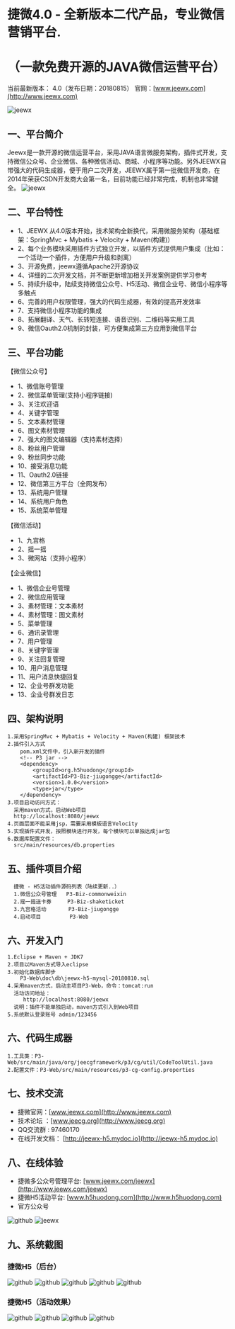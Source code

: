 捷微4.0 - 全新版本二代产品，专业微信营销平台.
===============
  （一款免费开源的JAVA微信运营平台）
===============
当前最新版本： 4.0（发布日期：20180815）
官网：[www.jeewx.com](http://www.jeewx.com) 

![jeewx](https://static.oschina.net/uploads/img/201807/26192621_ou91.png "jeewx")
<br>

一、平台简介
-----------------------------------
Jeewx是一款开源的微信运营平台，采用JAVA语言微服务架构，插件式开发，支持微信公众号、企业微信、各种微信活动、商城、小程序等功能。另外JEEWX自带强大的代码生成器，便于用户二次开发，JEEWX属于第一批微信开发商，在2014年荣获CSDN开发商大会第一名，目前功能已经非常完成，机制也非常健全。
![jeewx](https://static.oschina.net/uploads/img/201807/26193036_XzZ1.png "jeewx")

二、平台特性
-----------------------------------
* 	1、JEEWX 从4.0版本开始，技术架构全新换代，采用微服务架构（基础框架：SpringMvc + Mybatis + Velocity + Maven(构建)）
*   2、每个业务模块采用插件方式独立开发，以插件方式提供用户集成（比如：一个活动一个插件，方便用户升级和剥离）
*   3、开源免费，jeewx遵循Apache2开源协议
*   4、详细的二次开发文档，并不断更新增加相关开发案例提供学习参考
*   5、持续升级中，陆续支持微信公众号、H5活动、微信企业号、微信小程序等多触点
*   6、完善的用户权限管理，强大的代码生成器，有效的提高开发效率
*   7、支持微信小程序功能的集成
*   8、拓展翻译、天气、长转短连接、语音识别、二维码等实用工具
*   9、微信Oauth2.0机制的封装，可方便集成第三方应用到微信平台


三、平台功能
-----------------------------------

【微信公众号】
*   1、微信账号管理
*   2、微信菜单管理(支持小程序链接)
*   3、关注欢迎语
*   4、关键字管理
*   5、文本素材管理
*   6、图文素材管理
*   7、强大的图文编辑器（支持素材选择）
*   8、粉丝用户管理
*   9、粉丝同步功能
*   10、接受消息功能
*   11、Oauth2.0链接
*   12、微信第三方平台（全网发布）
*   13、系统用户管理
*   14、系统用户角色
*   15、系统菜单管理

【微信活动】
*   1、九宫格
*   2、摇一摇
*   3、微网站（支持小程序）

【企业微信】
*   1、微信企业号管理
*   2、微信应用管理
*   3、素材管理：文本素材
*   4、素材管理：图文素材
*   5、菜单管理
*   6、通讯录管理
*   7、用户管理
*   8、关键字管理
*   9、关注回复管理
*   10、用户消息管理
*   11、用户消息快捷回复
*   12、企业号群发功能
*   13、企业号群发日志


四、架构说明
-----------------------------------
    1.采用SpringMvc + Mybatis + Velocity + Maven(构建) 框架技术
    2.插件引入方式
        pom.xml文件中，引入新开发的插件
        <!-- P3 jar -->
 	    <dependency>
			<groupId>org.h5huodong</groupId>
			<artifactId>P3-Biz-jiugongge</artifactId>
			<version>1.0.0</version>
			<type>jar</type>
		</dependency>
	3.项目启动访问方式：
	  采用maven方式，启动Web项目
      http://localhost:8080/jeewx
    4.页面层面不能采用jsp，需要采用模板语言Velocity
    5.实现插件式开发，按照模块进行开发，每个模块可以单独达成jar包
	6.数据库配置文件：
	  src/main/resources/db.properties


五、插件项目介绍
-----------------------------------
      捷微 - H5活动插件源码列表（陆续更新..）
	  1.微信公众号管理   P3-Biz-commonweixin
	  2.摇一摇送卡券     P3-Biz-shaketicket
	  3.九宫格活动       P3-Biz-jiugongge
	  4.启动项目         P3-Web


六、开发入门
-----------------------------------
	1.Eclipse + Maven + JDK7
    2.项目以Maven方式导入eclipse
	3.初始化数据库脚步
	    P3-Web\doc\db\jeewx-h5-mysql-20180810.sql
	4.采用maven方式，启动主项目P3-Web，命令：tomcat:run
      活动访问地址：
	     http://localhost:8080/jeewx
	  说明：插件不能单独启动，maven方式引入到Web项目
	5.系统默认登录账号 admin/123456
	  
	
六、代码生成器
-----------------------------------
	1.工具类：P3-Web/src/main/java/org/jeecgframework/p3/cg/util/CodeToolUtil.java
	2.配置文件：P3-Web/src/main/resources/p3-cg-config.properties
	
	
七、技术交流
-----------------------------------
* 捷微官网：[www.jeewx.com](http://www.jeewx.com)
* 技术论坛 ：[www.jeecg.org](http://www.jeecg.org)
* QQ交流群 : 97460170
* 在线开发文档： [http://jeewx-h5.mydoc.io](http://jeewx-h5.mydoc.io)


八、在线体验
-----------------------------------
*   捷微多公众号管理平台: [www.jeewx.com/jeewx](http://www.jeewx.com/jeewx)
*   捷微H5活动平台: [www.h5huodong.com](http://www.h5huodong.com)
*   官方公众号

![github](http://www.jeecg.org/data/attachment/forum/201601/25/180314mjvputsot6hhtvoa.jpg "jeewx521")
![jeewx](http://www.jeecg.org/data/attachment/forum/201808/15/034735nna2fnc1hkhl1993.jpg "jeewx")


九、系统截图 
-----------------------------------
### 捷微H5（后台）
![github](https://static.oschina.net/uploads/img/201808/13105211_M0FW.png "jeecg")
![github](https://static.oschina.net/uploads/img/201808/13105211_AVY4.png "jeecg")
![github](https://static.oschina.net/uploads/img/201808/11172049_s7hH.png "jeecg")
![github](https://static.oschina.net/uploads/img/201808/11153109_73Aj.png "jeecg")
![github](https://static.oschina.net/uploads/img/201808/11221430_KZ1b.png "jeecg")

### 捷微H5（活动效果）
![github](http://www.jeecg.org/data/attachment/forum/201601/25/180710anjfgtn677nojgg0.png "jeecg")
![github](http://www.jeecg.org/data/attachment/forum/201601/25/180500iwpg1agqm778wggp.png "jeecg")
![github](https://static.oschina.net/uploads/img/201808/11195358_bi9e.png "jeecg")
![github](https://static.oschina.net/uploads/img/201808/13105211_lMFh.jpg "jeecg")